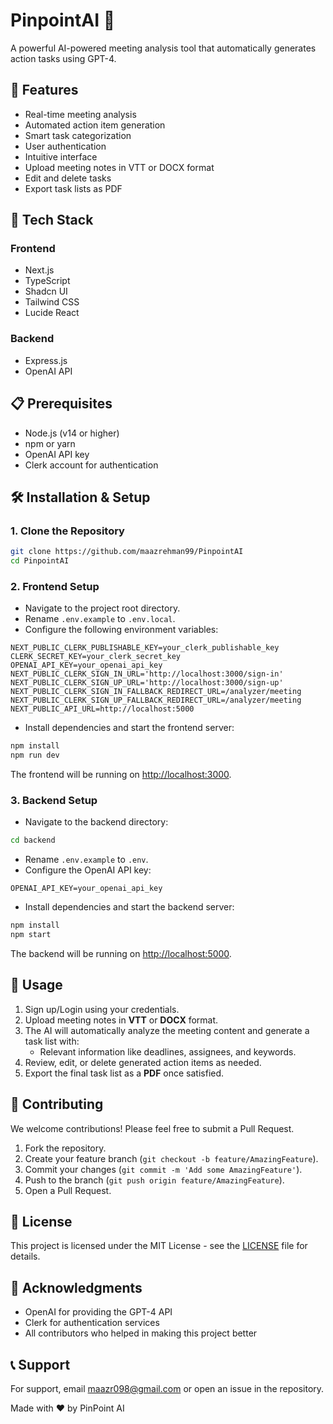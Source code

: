 # PinpointAI 🎯

A powerful AI-powered meeting analysis tool that automatically generates action tasks using GPT-4.

## 🌟 Features
- Real-time meeting analysis
- Automated action item generation
- Smart task categorization
- User authentication
- Intuitive interface
- Upload meeting notes in VTT or DOCX format
- Edit and delete tasks
- Export task lists as PDF

## 🚀 Tech Stack
### Frontend
- Next.js
- TypeScript
- Shadcn UI
- Tailwind CSS
- Lucide React

### Backend
- Express.js
- OpenAI API

## 📋 Prerequisites
- Node.js (v14 or higher)
- npm or yarn
- OpenAI API key
- Clerk account for authentication

## 🛠️ Installation & Setup

### 1. Clone the Repository
```bash
git clone https://github.com/maazrehman99/PinpointAI
cd PinpointAI
```

### 2. Frontend Setup
- Navigate to the project root directory.
- Rename `.env.example` to `.env.local`.
- Configure the following environment variables:

```env
NEXT_PUBLIC_CLERK_PUBLISHABLE_KEY=your_clerk_publishable_key
CLERK_SECRET_KEY=your_clerk_secret_key
OPENAI_API_KEY=your_openai_api_key
NEXT_PUBLIC_CLERK_SIGN_IN_URL='http://localhost:3000/sign-in'
NEXT_PUBLIC_CLERK_SIGN_UP_URL='http://localhost:3000/sign-up'
NEXT_PUBLIC_CLERK_SIGN_IN_FALLBACK_REDIRECT_URL=/analyzer/meeting
NEXT_PUBLIC_CLERK_SIGN_UP_FALLBACK_REDIRECT_URL=/analyzer/meeting
NEXT_PUBLIC_API_URL=http://localhost:5000
```

- Install dependencies and start the frontend server:
```bash
npm install
npm run dev
```
The frontend will be running on [http://localhost:3000](http://localhost:3000).

### 3. Backend Setup
- Navigate to the backend directory:
```bash
cd backend
```
- Rename `.env.example` to `.env`.
- Configure the OpenAI API key:
```env
OPENAI_API_KEY=your_openai_api_key
```
- Install dependencies and start the backend server:
```bash
npm install
npm start
```
The backend will be running on [http://localhost:5000](http://localhost:5000).

## 🎯 Usage
1. Sign up/Login using your credentials.
2. Upload meeting notes in **VTT** or **DOCX** format.
3. The AI will automatically analyze the meeting content and generate a task list with:
   - Relevant information like deadlines, assignees, and keywords.
4. Review, edit, or delete generated action items as needed.
5. Export the final task list as a **PDF** once satisfied.

## 🤝 Contributing
We welcome contributions! Please feel free to submit a Pull Request.

1. Fork the repository.
2. Create your feature branch (`git checkout -b feature/AmazingFeature`).
3. Commit your changes (`git commit -m 'Add some AmazingFeature'`).
4. Push to the branch (`git push origin feature/AmazingFeature`).
5. Open a Pull Request.

## 📝 License
This project is licensed under the MIT License - see the [LICENSE](LICENSE) file for details.

## 🙏 Acknowledgments
- OpenAI for providing the GPT-4 API
- Clerk for authentication services
- All contributors who helped in making this project better

## 📞 Support
For support, email [maazr098@gmail.com](mailto:maazr098@gmail.com) or open an issue in the repository.

Made with ❤️ by PinPoint AI
